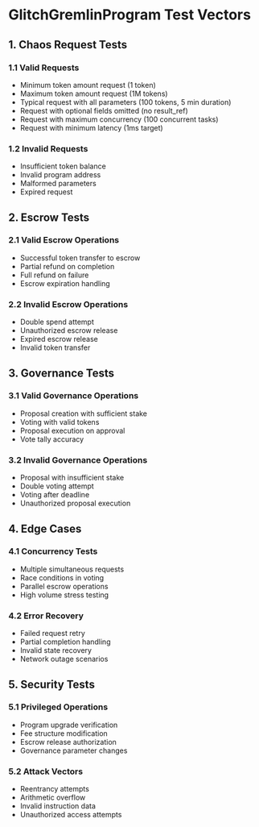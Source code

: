 # GlitchGremlinProgram Test Vectors

## 1. Chaos Request Tests

### 1.1 Valid Requests
- Minimum token amount request (1 token)
- Maximum token amount request (1M tokens)
- Typical request with all parameters (100 tokens, 5 min duration)
- Request with optional fields omitted (no result_ref)
- Request with maximum concurrency (100 concurrent tasks)
- Request with minimum latency (1ms target)

### 1.2 Invalid Requests
- Insufficient token balance
- Invalid program address
- Malformed parameters
- Expired request

## 2. Escrow Tests

### 2.1 Valid Escrow Operations
- Successful token transfer to escrow
- Partial refund on completion
- Full refund on failure
- Escrow expiration handling

### 2.2 Invalid Escrow Operations
- Double spend attempt
- Unauthorized escrow release
- Expired escrow release
- Invalid token transfer

## 3. Governance Tests

### 3.1 Valid Governance Operations
- Proposal creation with sufficient stake
- Voting with valid tokens
- Proposal execution on approval
- Vote tally accuracy

### 3.2 Invalid Governance Operations
- Proposal with insufficient stake
- Double voting attempt
- Voting after deadline
- Unauthorized proposal execution

## 4. Edge Cases

### 4.1 Concurrency Tests
- Multiple simultaneous requests
- Race conditions in voting
- Parallel escrow operations
- High volume stress testing

### 4.2 Error Recovery
- Failed request retry
- Partial completion handling
- Invalid state recovery
- Network outage scenarios

## 5. Security Tests

### 5.1 Privileged Operations
- Program upgrade verification
- Fee structure modification
- Escrow release authorization
- Governance parameter changes

### 5.2 Attack Vectors
- Reentrancy attempts
- Arithmetic overflow
- Invalid instruction data
- Unauthorized access attempts
